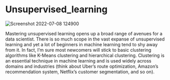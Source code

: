 # Unsupervised_learning
![Screenshot 2022-07-08 124900](https://user-images.githubusercontent.com/92789707/177938685-ce9e6e82-9d82-4e0d-8122-1aa3343af958.png)

Mastering unsupervised learning opens up a broad range of avenues for a data scientist. There is so much scope in the vast expanse of unsupervised learning and yet a lot of beginners in machine learning tend to shy away from it. In fact, I’m sure most newcomers will stick to basic clustering algorithms like K-Means clustering and hierarchical clustering.
Clustering is an essential technique in machine learning and is used widely across domains and industries (think about Uber’s route optimization, Amazon’s recommendation system, Netflix’s customer segmentation, and so on).
